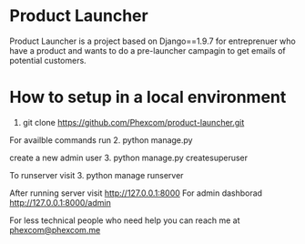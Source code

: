 # Product Launcher 
Product Launcher is a project based on Django==1.9.7 for entreprenuer who have  a product and wants to do a pre-launcher campagin to get emails of potential customers.

# How to setup in a local environment 

1. git clone https://github.com/Phexcom/product-launcher.git

For availble commands run
2. python manage.py 

create a new admin user
3. python manage.py createsuperuser

To runserver visit 
3. python manage runserver

After running server visit http://127.0.0.1:8000
For admin dashborad http://127.0.0.1:8000/admin


For less technical people who need help you can reach me at
phexcom@phexcom.me 
